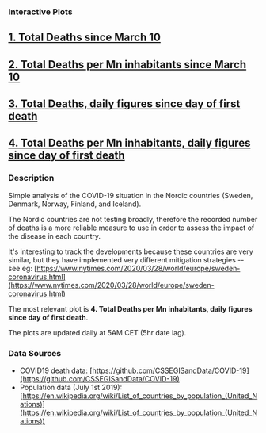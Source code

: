### Interactive Plots

## [1. Total Deaths since March 10](https://alex.fo/covid19/deaths.html)
## [2. Total Deaths per Mn inhabitants since March 10](https://alex.fo/covid19/deaths_mn.html)
## [3. Total Deaths, daily figures since day of first death](https://alex.fo/covid19/deaths_1.html)
## [4. Total Deaths per Mn inhabitants, daily figures since day of first death](https://alex.fo/covid19/deaths_mn_1.html)

### Description
Simple analysis of the COVID-19 situation in the Nordic countries (Sweden, Denmark, Norway, Finland, and Iceland).

The Nordic countries are not testing broadly, therefore the recorded number of deaths is a more reliable measure to use in order to assess the impact of the disease in each country.

It's interesting to track the developments because these countries are very similar, but they have implemented very different mitigation strategies -- see eg: [https://www.nytimes.com/2020/03/28/world/europe/sweden-coronavirus.html](https://www.nytimes.com/2020/03/28/world/europe/sweden-coronavirus.html)

The most relevant plot is **4. Total Deaths per Mn inhabitants, daily figures since day of first death**.

The plots are updated daily at 5AM CET (5hr date lag).

### Data Sources

* COVID19 death data: [https://github.com/CSSEGISandData/COVID-19](https://github.com/CSSEGISandData/COVID-19)
* Population data (July 1st 2019): [https://en.wikipedia.org/wiki/List_of_countries_by_population_(United_Nations)](https://en.wikipedia.org/wiki/List_of_countries_by_population_(United_Nations))
